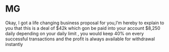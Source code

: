 # MG
Okay, I got a life changing business proposal for you,I’m hereby to explain to you that this is a deal of $42k which gon be paid into your account $8,250 daily depending on your daily limit , you  would keep 40% on  every successful transactions  and the profit is always available for withdrawal instantly 
